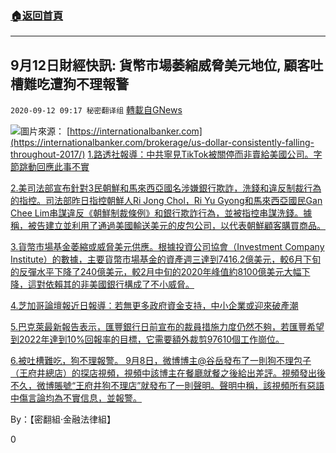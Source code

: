 ###  [:house:返回首頁](https://github.com/ourhimalayas/txt)
---

## 9月12日財經快訊: 貨幣市場萎縮威脅美元地位, 顧客吐槽難吃遭狗不理報警
`2020-09-12 09:17 秘密翻译组` [轉載自GNews](https://gnews.org/zh-hant/350384/)

![](https://s3.amazonaws.com/gnews-media-offload/wp-content/uploads/2020/09/12091018/Picture20-1.png)圖片來源： [https://internationalbanker.com](https://internationalbanker.com/brokerage/us-dollar-consistently-falling-throughout-2017/) 
[1.路透社報導：中共寧見TikTok被關停而非賣給美國公司。字節跳動回應此事不實](https://mobile.reuters.com/article/amp/idUSKBN2622L6?__twitter_impression=true)

[2.美司法部宣布針對3民朝鮮和馬來西亞國名涉嫌銀行欺詐，洗錢和違反制裁行為的指控。司法部昨日指控朝鮮人Ri Jong Chol，Ri Yu Gyong和馬來西亞國民Gan Chee Lim串謀違反《朝鮮制裁條例》和銀行欺詐行為，並被指控串謀洗錢。據稱，被告建立並利用了通過美國輸送美元的皮包公司，以代表朝鮮顧客購買商品。](https://www.justice.gov/opa/pr/department-justice-announces-charges-north-korean-and-malaysia-nationals-bank-fraud-money)

[3.貨幣市場基金萎縮或威脅美元供應。根據投資公司協會（Investment Company Institute）的數據，主要貨幣市場基金的資產週三達到7416.2億美元，較6月下旬的反彈水平下降了240億美元，較2月中旬的2020年峰值約8100億美元大幅下降，這對依賴其的非美國銀行構成了不小威脅。](https://www.wsj.com/articles/shrinking-money-market-funds-threaten-global-dollar-supply-11599818495?mod=markets_major_pos2)

[4.芝加哥論壇報近日報導：若無更多政府資金支持，中小企業或迎來破產潮](https://www.chicagotribune.com/coronavirus/ct-coronavirus-chicago-ppp-small-business-bankruptcy-20200910-khlgodbctfefjkj7q2zhcbr4ti-story.html)

[5.巴克萊最新報告表示，匯豐銀行日前宣布的裁員措施力度仍然不夠，若匯豐希望到2022年達到10%回報率的目標，它需要額外裁剪97610個工作崗位。](https://news.efinancialcareers.com/cn-en/3004422/hsbc-new-job-cuts?utm_campaign=JS_EDI_MC&amp;utm_source=AMS_US_ENG&amp;utm_medium=EM_NW)

[6.被吐槽難吃，狗不理報警。 9月8日，微博博主@谷岳發布了一則狗不理包子（王府井總店）的探店視頻，視頻中該博主在餐廳就餐之後給出差評。視頻發出後不久，微博賬號“王府井狗不理店”就發布了一則聲明。聲明中稱，該視頻所有惡語中傷言論均為不實信息，並報警。](https://money.163.com/20/0912/12/FMAUQ02700259GU8.html?clickfrom=w_money)

By：【密翻組·金融法律組】

0
